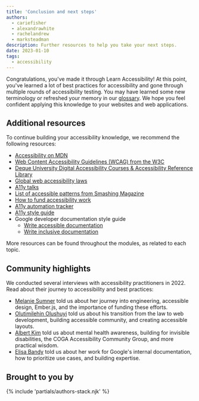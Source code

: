 ```yaml
---
title: 'Conclusion and next steps'
authors:
  - cariefisher
  - alexandrawhite
  - rachelandrew
  - marksteadman
description: Further resources to help you take your next steps.
date: 2023-01-10
tags:
  - accessibility
---
```


Congratulations, you've made it through Learn Accessibility! At this point,
you've learned a lot of best practices for accessibility and gone through
multiple rounds of accessibility testing. You may have learned some new
terminology or refreshed your memory in our
[glossary](/learn/accessibility/glossary/). We hope you feel confident applying
this knowledge to your websites and web applications.

## Additional resources

To continue building your accessibility knowledge, we recommend the following
resources:

* [Accessibility on MDN](https://developer.mozilla.org/docs/Web/Accessibility)
* [Web Content Accessibility Guidelines (WCAG) from the W3C](https://www.w3.org/WAI/standards-guidelines/)
* [Deque University Digital Accessibility Courses & Accessibility Reference Library](https://dequeuniversity.com/)
* [Global web accessibility laws](https://www.w3.org/WAI/policies/)
* [A11y talks](https://a11ytalks.com/)
* [List of accessible patterns from Smashing Magazine](https://www.smashingmagazine.com/the-smashing-newsletter/smashing-newsletter-issue-289/)
* [How to fund accessibility work](https://pleasefunda11y.com/)
* [A11y automation tracker](https://a11y-automation.dev/)
* [A11y style guide](https://a11y-style-guide.com/style-guide/)
* Google developer documentation style guide
    * [Write accessible documentation](https://developers.google.com/style/accessibility)
    * [Write inclusive documentation](https://developers.google.com/style/inclusive-documentation)

More resources can be found throughout the modules, as related to each topic.

## Community highlights

We conducted several interviews with accessibility practitioners in 2022. Read about their journey to accessibility and best practices:

* [Melanie Sumner](/community-highlight-melanie/) told us about her journey into engineering, accessible design, Ember.js, and the importance of funding these efforts.
* [Olutimilehin Olushuyi](/community-highlight-shuyi/) told us about his transition from the law to web development, building accessible community, and creating accessible layouts.
* [Albert Kim](/community-highlight-albert-kim/) told us about mental health  awareness, building for invisible disabilities, the  COGA Accessibility Community Group, and more practical wisdom.
* [Elisa Bandy](/community-highlight-elisa/) told us about her work for Google's internal documentation, how to prioritize use cases, and building expertise.

## Brought to you by

{% include 'partials/authors-stack.njk' %}
